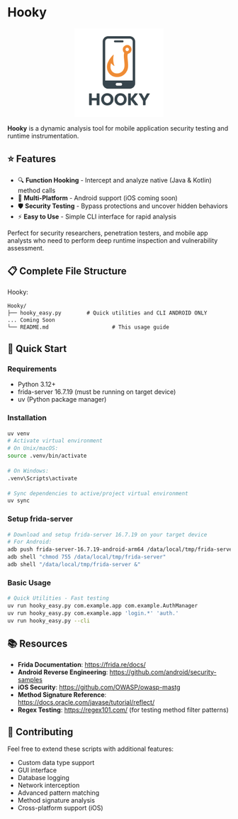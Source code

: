 # Hooky 


<div align="center">
<img src="assets/hooky_icon.png" alt="Description" width="200" height="200">
</div>

**Hooky** is a dynamic analysis tool for mobile application security testing and runtime instrumentation.



## ⭐ Features
- 🔍 **Function Hooking** - Intercept and analyze native (Java & Kotlin) method calls
- 📱 **Multi-Platform** - Android support (iOS coming soon)  
- 🛡️ **Security Testing** - Bypass protections and uncover hidden behaviors
- ⚡ **Easy to Use** - Simple CLI interface for rapid analysis

Perfect for security researchers, penetration testers, and mobile app analysts who need to perform deep runtime inspection and vulnerability assessment.


## 📋 Complete File Structure

Hooky:

```
Hooky/
├── hooky_easy.py        # Quick utilities and CLI ANDROID ONLY 
... Coming Soon
└── README.md                    # This usage guide
```

## 🎯 Quick Start

### Requirements
- Python 3.12+
- frida-server 16.7.19 (must be running on target device)
- uv (Python package manager)

### Installation
```bash
uv venv
# Activate virtual environment
# On Unix/macOS:
source .venv/bin/activate

# On Windows:
.venv\Scripts\activate

# Sync dependencies to active/project virtual environment
uv sync
```
### Setup frida-server
```bash
# Download and setup frida-server 16.7.19 on your target device
# For Android:
adb push frida-server-16.7.19-android-arm64 /data/local/tmp/frida-server
adb shell "chmod 755 /data/local/tmp/frida-server"
adb shell "/data/local/tmp/frida-server &"

```

### Basic Usage

```bash
# Quick Utilities - Fast testing
uv run hooky_easy.py com.example.app com.example.AuthManager
uv run hooky_easy.py com.example.app 'login.*' 'auth.'
uv run hooky_easy.py --cli
```

## 📚 Resources

- **Frida Documentation**: https://frida.re/docs/
- **Android Reverse Engineering**: https://github.com/android/security-samples
- **iOS Security**: https://github.com/OWASP/owasp-mastg
- **Method Signature Reference**: https://docs.oracle.com/javase/tutorial/reflect/
- **Regex Testing**: https://regex101.com/ (for testing method filter patterns)


## 🤝 Contributing

Feel free to extend these scripts with additional features:
- Custom data type support
- GUI interface
- Database logging
- Network interception
- Advanced pattern matching
- Method signature analysis
- Cross-platform support (iOS)     